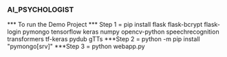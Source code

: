 ﻿### AI_PSYCHOLOGIST
*** To run the Demo Project
*** Step 1 = pip install flask flask-bcrypt flask-login pymongo tensorflow keras numpy opencv-python speechrecognition transformers tf-keras pydub gTTs
***Step 2 = python -m pip install "pymongo[srv]"
***Step 3 = python webapp.py
